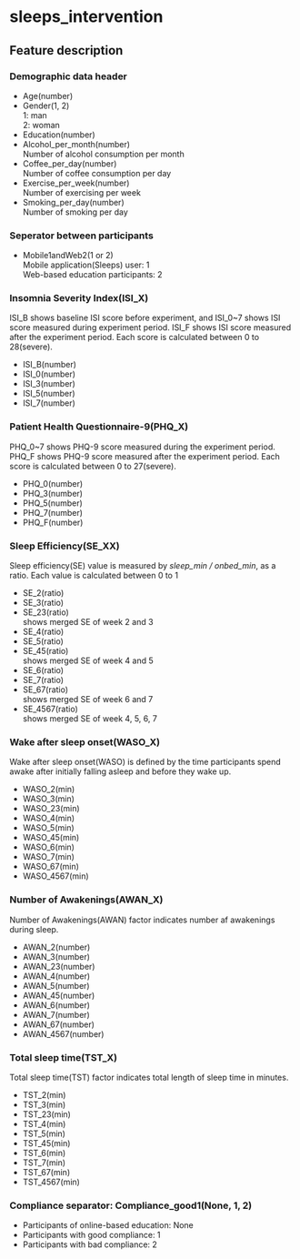 # sleeps_intervention

## Feature description
### Demographic data header
* Age(number)
* Gender(1, 2)  
1: man  
2: woman  
* Education(number)
* Alcohol_per_month(number)  
Number of alcohol consumption per month
* Coffee_per_day(number)  
Number of coffee consumption per day
* Exercise_per_week(number)  
Number of exercising per week
* Smoking_per_day(number)  
Number of smoking per day

### Seperator between participants
* Mobile1andWeb2(1 or 2)  
Mobile application(Sleeps) user: 1  
Web-based education participants: 2

### Insomnia Severity Index(ISI_X)
ISI_B shows baseline ISI score before experiment, and ISI_0~7 shows ISI score measured during experiment period.
ISI_F shows ISI score measured after the experiment period. 
Each score is calculated between 0 to 28(severe).
* ISI_B(number)  
* ISI_0(number)
* ISI_3(number)
* ISI_5(number)
* ISI_7(number)

### Patient Health Questionnaire-9(PHQ_X)
PHQ_0~7 shows PHQ-9 score measured during the experiment period. 
PHQ_F shows PHQ-9 score measured after the experiment period.
Each score is calculated between 0 to 27(severe).
* PHQ_0(number)
* PHQ_3(number)
* PHQ_5(number)
* PHQ_7(number)
* PHQ_F(number)

### Sleep Efficiency(SE_XX)
Sleep efficiency(SE) value is measured by _sleep_min / onbed_min_, as a ratio.
Each value is calculated between 0 to 1
* SE_2(ratio)
* SE_3(ratio)
* SE_23(ratio)  
shows merged SE of week 2 and 3
* SE_4(ratio)
* SE_5(ratio)
* SE_45(ratio)  
shows merged SE of week 4 and 5
* SE_6(ratio)
* SE_7(ratio)
* SE_67(ratio)  
shows merged SE of week 6 and 7
* SE_4567(ratio)  
shows merged SE of week 4, 5, 6, 7

### Wake after sleep onset(WASO_X)
Wake after sleep onset(WASO) is defined by the time participants spend awake after initially falling asleep and before they wake up.
* WASO_2(min)
* WASO_3(min)
* WASO_23(min)
* WASO_4(min)
* WASO_5(min)
* WASO_45(min)
* WASO_6(min)
* WASO_7(min)
* WASO_67(min)
* WASO_4567(min)

### Number of Awakenings(AWAN_X)
Number of Awakenings(AWAN) factor indicates number af awakenings during sleep.
* AWAN_2(number)
* AWAN_3(number)
* AWAN_23(number)
* AWAN_4(number)
* AWAN_5(number)
* AWAN_45(number)
* AWAN_6(number)
* AWAN_7(number)
* AWAN_67(number)
* AWAN_4567(number)

### Total sleep time(TST_X)
Total sleep time(TST) factor indicates total length of sleep time in minutes. 
* TST_2(min)
* TST_3(min)
* TST_23(min)
* TST_4(min)
* TST_5(min)
* TST_45(min)
* TST_6(min)
* TST_7(min)
* TST_67(min)
* TST_4567(min)

### Compliance separator: Compliance_good1(None, 1, 2)
* Participants of online-based education: None
* Participants with good compliance: 1
* Participants with bad compliance: 2  
